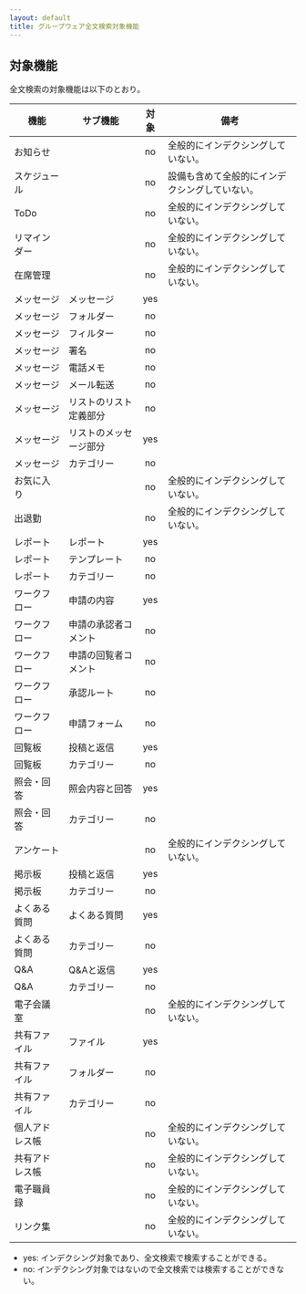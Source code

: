 ```yaml
---
layout: default
title: グループウェア全文検索対象機能
---
```


## 対象機能

全文検索の対象機能は以下のとおり。

| 機能         | サブ機能               | 対象 | 備考 |
|--------------|------------------------|:----:|------|
| お知らせ     |                        |   no | 全般的にインデクシングしていない。 |
| スケジュール |                        |   no | 設備も含めて全般的にインデクシングしていない。 |
| ToDo         |                        |   no | 全般的にインデクシングしていない。 |
| リマインダー |                        |   no | 全般的にインデクシングしていない。 |
| 在席管理     |                        |   no | 全般的にインデクシングしていない。 |
| メッセージ   | メッセージ             |  yes |  |
| メッセージ   | フォルダー             |   no |  |
| メッセージ   | フィルター             |   no |  |
| メッセージ   | 署名                   |   no |  |
| メッセージ   | 電話メモ               |   no |  |
| メッセージ   | メール転送             |   no |  |
| メッセージ   | リストのリスト定義部分 |   no |  |
| メッセージ   | リストのメッセージ部分 |  yes |  |
| メッセージ   | カテゴリー             |   no |  |
| お気に入り   |                        |   no | 全般的にインデクシングしていない。 |
| 出退勤       |                        |   no | 全般的にインデクシングしていない。 |
| レポート     | レポート               |  yes |  |
| レポート     | テンプレート           |   no |  |
| レポート     | カテゴリー             |   no |  |
| ワークフロー | 申請の内容             |  yes |  |
| ワークフロー | 申請の承認者コメント   |   no |  |
| ワークフロー | 申請の回覧者コメント   |   no |  |
| ワークフロー | 承認ルート             |   no |  |
| ワークフロー | 申請フォーム           |   no |  |
| 回覧板       | 投稿と返信             |  yes |  |
| 回覧板       | カテゴリー             |   no |  |
| 照会・回答   | 照会内容と回答         |  yes |  |
| 照会・回答   | カテゴリー             |   no |  |
| アンケート   |                        |   no | 全般的にインデクシングしていない。 |
| 掲示板       | 投稿と返信             |  yes |  |
| 掲示板       | カテゴリー             |   no |  |
| よくある質問 | よくある質問           |  yes |  |
| よくある質問 | カテゴリー             |   no |  |
| Q&A          | Q&Aと返信              |  yes |  |
| Q&A          | カテゴリー             |   no |  |
| 電子会議室   |                        |   no | 全般的にインデクシングしていない。 |
| 共有ファイル | ファイル               |  yes |  |
| 共有ファイル | フォルダー             |   no |  |
| 共有ファイル | カテゴリー             |   no |  |
| 個人アドレス帳 |                      |   no | 全般的にインデクシングしていない。 |
| 共有アドレス帳 |                      |   no | 全般的にインデクシングしていない。 |
| 電子職員録   |                        |   no | 全般的にインデクシングしていない。 |
| リンク集     |                        |   no | 全般的にインデクシングしていない。 |

- yes: インデクシング対象であり、全文検索で検索することができる。
- no: インデクシング対象ではないので全文検索では検索することができない。
